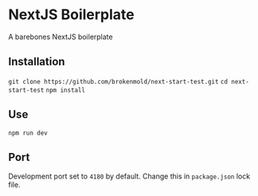 NextJS Boilerplate
=====================
A barebones NextJS boilerplate


## Installation
`git clone https://github.com/brokenmold/next-start-test.git`
`cd next-start-test`
`npm install`

## Use
`npm run dev`

## Port
Development port set to `4180` by default.
Change this in `package.json` lock file.